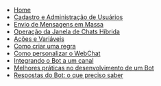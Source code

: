 * [Home](/)
* [Cadastro e Administração de Usuários](cadastro-e-administração-de-usuários.md)
* [Envio de Mensagens em Massa](envio-de-mensagens-em-massa.md)
* [Operação da Janela de Chats Híbrida](operação-da-janela-de-chat-híbrido.md)
* [Ações e Variáveis](ações-e-variáveis.md)
* [Como criar uma regra](como-criar-uma-regra.md)
* [Como personalizar o WebChat](como-personalizar-o-webChat.md)
* [Integrando o Bot a um canal](integrando-o-bot-a-um-canal.md)
* [Melhores práticas no desenvolvimento de um Bot](melhores-práticas-no-desenvolvimento-de-um-bot.md)
* [Respostas do Bot: o que preciso saber](respostas-do-bot-o-que-preciso-saber.md)

<!--stackedit_data:
eyJoaXN0b3J5IjpbMTEyNTY5OTczNiwyMTM2OTcwNzYzXX0=
-->
